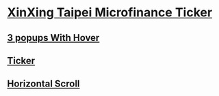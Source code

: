 # [XinXing Taipei Microfinance Ticker](https://codepen.io/Teeke/pen/QWxORvw)

## [3 popups With Hover](https://codepen.io/Teeke/pen/jOKmoje?editors=1100)

## [Ticker](https://codepen.io/Teeke/pen/rNKmWpb)

## [Horizontal Scroll](https://codepen.io/Teeke/pen/PoamXjY)

